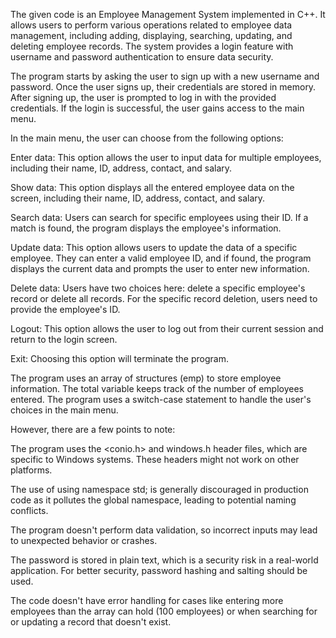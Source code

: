 The given code is an Employee Management System implemented in C++. It allows users to perform various operations related to employee data management, including adding, displaying, searching, updating, and deleting employee records. The system provides a login feature with username and password authentication to ensure data security.

The program starts by asking the user to sign up with a new username and password. Once the user signs up, their credentials are stored in memory. After signing up, the user is prompted to log in with the provided credentials. If the login is successful, the user gains access to the main menu.

In the main menu, the user can choose from the following options:

Enter data: This option allows the user to input data for multiple employees, including their name, ID, address, contact, and salary.

Show data: This option displays all the entered employee data on the screen, including their name, ID, address, contact, and salary.

Search data: Users can search for specific employees using their ID. If a match is found, the program displays the employee's information.

Update data: This option allows users to update the data of a specific employee. They can enter a valid employee ID, and if found, the program displays the current data and prompts the user to enter new information.

Delete data: Users have two choices here: delete a specific employee's record or delete all records. For the specific record deletion, users need to provide the employee's ID.

Logout: This option allows the user to log out from their current session and return to the login screen.

Exit: Choosing this option will terminate the program.

The program uses an array of structures (emp) to store employee information. The total variable keeps track of the number of employees entered. The program uses a switch-case statement to handle the user's choices in the main menu.

However, there are a few points to note:

The program uses the <conio.h> and windows.h header files, which are specific to Windows systems. These headers might not work on other platforms.

The use of using namespace std; is generally discouraged in production code as it pollutes the global namespace, leading to potential naming conflicts.

The program doesn't perform data validation, so incorrect inputs may lead to unexpected behavior or crashes.

The password is stored in plain text, which is a security risk in a real-world application. For better security, password hashing and salting should be used.

The code doesn't have error handling for cases like entering more employees than the array can hold (100 employees) or when searching for or updating a record that doesn't exist.

